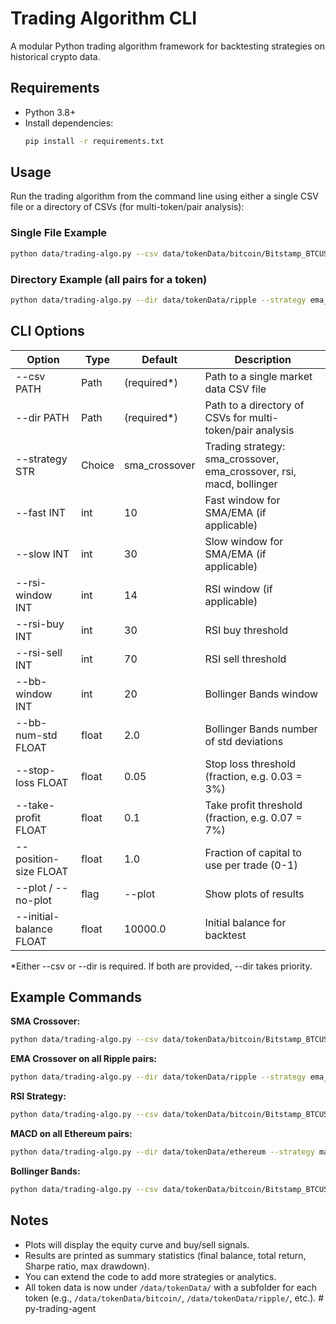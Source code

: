 # Trading Algorithm CLI

A modular Python trading algorithm framework for backtesting strategies on historical crypto data.

## Requirements

- Python 3.8+
- Install dependencies:
  ```sh
  pip install -r requirements.txt
  ```

## Usage

Run the trading algorithm from the command line using either a single CSV file or a directory of CSVs (for multi-token/pair analysis):

### Single File Example
```sh
python data/trading-algo.py --csv data/tokenData/bitcoin/Bitstamp_BTCUSD_1h.csv --strategy macd --plot
```

### Directory Example (all pairs for a token)
```sh
python data/trading-algo.py --dir data/tokenData/ripple --strategy ema_crossover --fast 10 --slow 30 --stop-loss 0.03 --take-profit 0.07 --position-size 0.5 --plot
```

## CLI Options

| Option              | Type      | Default      | Description                                                        |
|---------------------|-----------|--------------|--------------------------------------------------------------------|
| --csv PATH          | Path      | (required*)  | Path to a single market data CSV file                              |
| --dir PATH          | Path      | (required*)  | Path to a directory of CSVs for multi-token/pair analysis          |
| --strategy STR      | Choice    | sma_crossover| Trading strategy: sma_crossover, ema_crossover, rsi, macd, bollinger |
| --fast INT          | int       | 10           | Fast window for SMA/EMA (if applicable)                            |
| --slow INT          | int       | 30           | Slow window for SMA/EMA (if applicable)                            |
| --rsi-window INT    | int       | 14           | RSI window (if applicable)                                         |
| --rsi-buy INT       | int       | 30           | RSI buy threshold                                                  |
| --rsi-sell INT      | int       | 70           | RSI sell threshold                                                 |
| --bb-window INT     | int       | 20           | Bollinger Bands window                                             |
| --bb-num-std FLOAT  | float     | 2.0          | Bollinger Bands number of std deviations                           |
| --stop-loss FLOAT   | float     | 0.05         | Stop loss threshold (fraction, e.g. 0.03 = 3%)                     |
| --take-profit FLOAT | float     | 0.1          | Take profit threshold (fraction, e.g. 0.07 = 7%)                   |
| --position-size FLOAT| float    | 1.0          | Fraction of capital to use per trade (0-1)                         |
| --plot / --no-plot  | flag      | --plot       | Show plots of results                                              |
| --initial-balance FLOAT| float  | 10000.0      | Initial balance for backtest                                       |

*Either --csv or --dir is required. If both are provided, --dir takes priority.

## Example Commands

**SMA Crossover:**
```sh
python data/trading-algo.py --csv data/tokenData/bitcoin/Bitstamp_BTCUSD_1h.csv --strategy sma_crossover --fast 10 --slow 30 --plot
```

**EMA Crossover on all Ripple pairs:**
```sh
python data/trading-algo.py --dir data/tokenData/ripple --strategy ema_crossover --fast 10 --slow 30 --stop-loss 0.03 --take-profit 0.07 --position-size 0.5 --plot
```

**RSI Strategy:**
```sh
python data/trading-algo.py --csv data/tokenData/bitcoin/Bitstamp_BTCUSD_1h.csv --strategy rsi --rsi-window 14 --rsi-buy 30 --rsi-sell 70 --plot
```

**MACD on all Ethereum pairs:**
```sh
python data/trading-algo.py --dir data/tokenData/ethereum --strategy macd --plot
```

**Bollinger Bands:**
```sh
python data/trading-algo.py --csv data/tokenData/bitcoin/Bitstamp_BTCUSD_1h.csv --strategy bollinger --bb-window 20 --bb-num-std 2 --plot
```

## Notes
- Plots will display the equity curve and buy/sell signals.
- Results are printed as summary statistics (final balance, total return, Sharpe ratio, max drawdown).
- You can extend the code to add more strategies or analytics.
- All token data is now under `/data/tokenData/` with a subfolder for each token (e.g., `/data/tokenData/bitcoin/`, `/data/tokenData/ripple/`, etc.). # py-trading-agent
